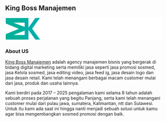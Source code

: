 ## King Boss Manajemen

[![](./logo.png)](#)

### About US

[King Boss Manajemen](https://www.kingbossmanajemen.com/) adalah agency manajemen bisnis yang bergerak di bidang digital marketing serta memiliki jasa seperti jasa promosi sosmed, jasa Kelola sosmed, jasa editing video, jasa feed ig, jasa desain logo dan jasa desain retail. Kami telah menangani berbagai macam customer mulai dari jasa, produk dan usaha lainnya.

Kami berdiri pada 2017 – 2025 pengalaman kami selama 8 tahun adalah sebuah proses perjalanan yang begitu Panjang, serta kami telah menangani customer mulai dari pulau jawa, sumatera, Kalimantan, ntt dan Sulawesi. Untuk itu kami ada saat ini hingga nanti menjadi sebuah solusi untuk kamu agar bisa mengembangkan sosmed promosi dengan baik.
